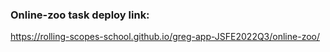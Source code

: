 ### Online-zoo task deploy link:  
https://rolling-scopes-school.github.io/greg-app-JSFE2022Q3/online-zoo/